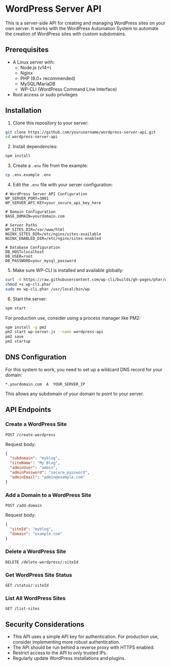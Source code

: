 # WordPress Server API

This is a server-side API for creating and managing WordPress sites on your own server. It works with the WordPress Automation System to automate the creation of WordPress sites with custom subdomains.

## Prerequisites

- A Linux server with:
  - Node.js (v14+)
  - Nginx
  - PHP (8.0+ recommended)
  - MySQL/MariaDB
  - WP-CLI (WordPress Command Line Interface)
- Root access or sudo privileges

## Installation

1. Clone this repository to your server:

```bash
git clone https://github.com/yourusername/wordpress-server-api.git
cd wordpress-server-api
```

2. Install dependencies:

```bash
npm install
```

3. Create a `.env` file from the example:

```bash
cp .env.example .env
```

4. Edit the `.env` file with your server configuration:

```
# WordPress Server API Configuration
WP_SERVER_PORT=3001
WP_SERVER_API_KEY=your_secure_api_key_here

# Domain Configuration
BASE_DOMAIN=yourdomain.com

# Server Paths
WP_SITES_DIR=/var/www/html
NGINX_SITES_DIR=/etc/nginx/sites-available
NGINX_ENABLED_DIR=/etc/nginx/sites-enabled

# Database Configuration
DB_HOST=localhost
DB_USER=root
DB_PASSWORD=your_mysql_password
```

5. Make sure WP-CLI is installed and available globally:

```bash
curl -O https://raw.githubusercontent.com/wp-cli/builds/gh-pages/phar/wp-cli.phar
chmod +x wp-cli.phar
sudo mv wp-cli.phar /usr/local/bin/wp
```

6. Start the server:

```bash
npm start
```

For production use, consider using a process manager like PM2:

```bash
npm install -g pm2
pm2 start wp-server.js --name wordpress-api
pm2 save
pm2 startup
```

## DNS Configuration

For this system to work, you need to set up a wildcard DNS record for your domain:

```
*.yourdomain.com  A  YOUR_SERVER_IP
```

This allows any subdomain of your domain to point to your server.

## API Endpoints

### Create a WordPress Site

```
POST /create-wordpress
```

Request body:
```json
{
  "subdomain": "myblog",
  "siteName": "My Blog",
  "adminUser": "admin",
  "adminPassword": "secure_password",
  "adminEmail": "admin@example.com"
}
```

### Add a Domain to a WordPress Site

```
POST /add-domain
```

Request body:
```json
{
  "siteId": "myblog",
  "domain": "example.com"
}
```

### Delete a WordPress Site

```
DELETE /delete-wordpress/:siteId
```

### Get WordPress Site Status

```
GET /status/:siteId
```

### List All WordPress Sites

```
GET /list-sites
```

## Security Considerations

- This API uses a simple API key for authentication. For production use, consider implementing more robust authentication.
- The API should be run behind a reverse proxy with HTTPS enabled.
- Restrict access to the API to only trusted IPs.
- Regularly update WordPress installations and plugins.